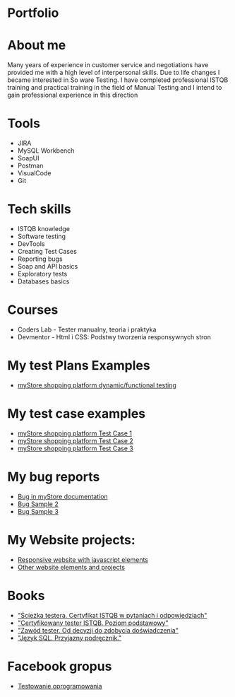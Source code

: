 # Portfolio


# About me
Many years of experience in customer service and negotiations have provided me with a high level of
interpersonal skills. Due to life changes I became interested in So ware Testing. I have completed
professional ISTQB training and practical training in the field of Manual Testing and I intend to gain
professional experience in this direction

# Tools
- JIRA
- MySQL Workbench
- SoapUI
- Postman
- VisualCode
- Git

# Tech skills
- ISTQB knowledge
- Software testing
- DevTools
- Creating Test Cases
- Reporting bugs
- Soap and API basics
- Exploratory tests
- Databases basics

# Courses
- Coders Lab - Tester manualny, teoria i praktyka
- Devmentor - Html i CSS: Podstwy tworzenia responsywnych stron 

# My test Plans Examples
  - [myStore shopping platform dynamic/functional testing](https://drive.google.com/file/d/1vzyPt01zpHbwrYJ3cp8A1bI99uL_h8h8/view?usp=sharing)
# My test case examples
- [myStore shopping platform Test Case 1](https://drive.google.com/file/d/142iepME7Wvt8XavHWZ3LIkQ0tDgwBSGV/view?usp=sharing)
- [myStore shopping platform Test Case 2](https://drive.google.com/file/d/11y0MbMNan3PmyeZ4ToY4WaxsaDn7bFnR/view?usp=share_link)
- [myStore shopping platform Test Case 3](https://drive.google.com/file/d/1qkQOqSu4CNXBIOv-oAhEINc0hDQ0zRqa/view?usp=sharing)

# My bug reports
- [Bug in myStore documentation](https://drive.google.com/file/d/1IDr0QH4BGquyS2bHeczUfIYlIpwNaEDO/view?usp=sharing)
- [Bug Sample 2](https://drive.google.com/file/d/19VulKn1XqxHqwAq7JhYjGqeeawhQKhze/view?usp=sharing)
- [Bug Sample 3](https://drive.google.com/file/d/1AiYehWwOfsfcKSP5WXBumANNz5Bw8Yzp/view?usp=sharing)
# My Website projects:
- [Responsive website with javascript elements](https://github.com/PrzemekHytros/Portfolio-2023/tree/master/html-css/website)
- [Other website elements and projects](https://github.com/PrzemekHytros/Portfolio-2023/tree/master/html-css/other)

# Books
- ["Ścieżka testera. Certyfikat ISTQB w pytaniach i odpowiedziach"](https://helion.pl/ksiazki/sciezka-testera-certyfikat-istqb-w-pytaniach-i-odpowiedziach-rafal-podraza,istqbw.htm#format/d)
- ["Certyfikowany tester ISTQB. Poziom podstawowy"](https://ksiegarnia.pwn.pl/Zawod-tester.-Od-decyzji-do-zdobycia-doswiadczenia,743423772,p.html)
- ["Zawód tester. Od decyzji do zdobycia doświadczenia"](https://ksiegarnia.pwn.pl/Zawod-tester.-Od-decyzji-do-zdobycia-doswiadczenia,743423772,p.html)
- ["Język SQL. Przyjazny podręcznik."](https://helion.pl/ksiazki/jezyk-sql-przyjazny-podrecznik-wydanie-ii-larry-rockoff,jsqlp2.htm#format/e)

# Facebook gropus
- [Testowanie oprogramowania](https://www.facebook.com/groups/141683635854223)
